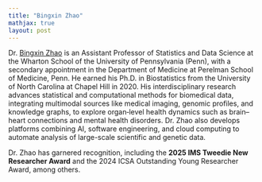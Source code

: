 ```yaml
---
title: "Bingxin Zhao"
mathjax: true
layout: post
---
```


Dr. [Bingxin Zhao](https://statistics.wharton.upenn.edu/profile/bxzhao/) is an Assistant Professor of Statistics and Data Science at the Wharton School of the University of Pennsylvania (Penn), with a secondary appointment in the Department of Medicine at Perelman School of Medicine, Penn. He earned his Ph.D. in Biostatistics from the University of North Carolina at Chapel Hill in 2020. His interdisciplinary research advances statistical and computational methods for biomedical data, integrating multimodal sources like medical imaging, genomic profiles, and knowledge graphs, to explore organ‐level health dynamics such as brain–heart connections and mental health disorders. Dr. Zhao also develops platforms combining AI, software engineering, and cloud computing to automate analysis of large-scale scientific and genetic data.

Dr. Zhao has garnered recognition, including the **2025 IMS Tweedie New Researcher Award** and the 2024 ICSA Outstanding Young Researcher Award, among others.